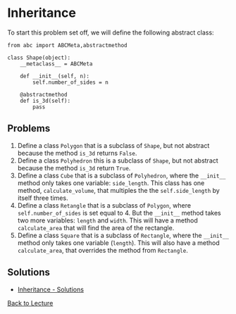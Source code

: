 # Inheritance

To start this problem set off, we will define the following abstract class:

    from abc import ABCMeta,abstractmethod
    
    class Shape(object):
        __metaclass__ = ABCMeta
    
        def __init__(self, n):
            self.number_of_sides = n

        @abstractmethod
        def is_3d(self):
            pass

## Problems

1. Define a class `Polygon` that is a subclass of `Shape`, but not abstract because the method `is_3d` returns `False`.
2. Define a class `Polyhedron` this is a subclass of `Shape`, but not abstract because the method `is_3d` return `True`.
3. Define a class `Cube` that is a subclass of `Polyhedron`, where the `__init__` method only takes one variable: `side_length`.  This class has one method, `calculate_volume`, that multiples the the `self.side_length` by itself three times.
4. Define a class `Retangle` that is a subclass of `Polygon`, where `self.number_of_sides` is set equal to 4. But the `__init__` method takes two more variables: `length` and `width`. This will have a method `calculate_area` that will find the area of the rectangle.
5. Define a class `Square` that is a subclass of `Rectangle`, where the `__init__` method only takes one variable (`length`). This will also have a method `calculate_area`, that overrides the method from `Rectangle`.

## Solutions

 * [Inheritance - Solutions](problem_set_1_solutions.md)

[Back to Lecture](lecture_07.md)
